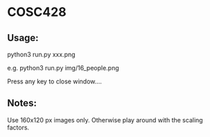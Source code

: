 # COSC428

## Usage:

python3 run.py xxx.png

e.g. python3 run.py img/16_people.png


Press any key to close window....


## Notes:

Use 160x120 px images only. Otherwise play around with the scaling factors.
